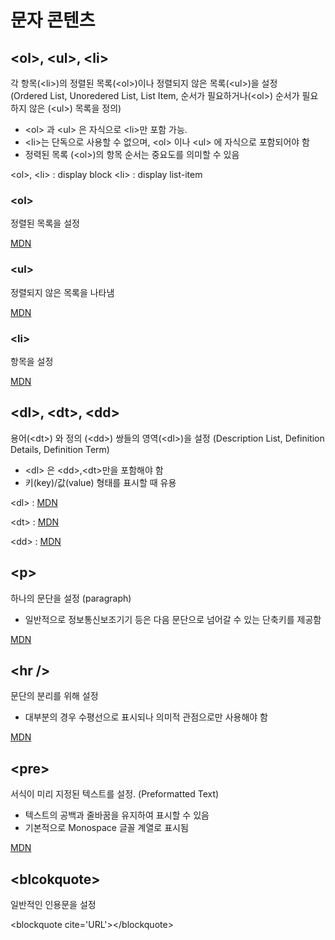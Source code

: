 # 문자 콘텐츠

## \<ol>, \<ul>, \<li>

각 항목(\<li>)의 정렬된 목록(\<ol>)이나 정렬되지 않은 목록(\<ul>)을 설정 <br>
(Ordered List, Unoredered List, List Item, 순서가 필요하거나(\<ol>) 순서가 필요하지 않은 (\<ul>) 목록을 정의)

- \<ol> 과 \<ul> 은 자식으로 \<li>만 포함 가능.
- \<li>는 단독으로 사용할 수 없으며, \<ol> 이나 \<ul> 에 자식으로 포함되어야 함
- 정력된 목록 (\<ol>)의 항목 순서는 중요도를 의미할 수 있음

\<ol>, \<li> : display block
\<li> :  display list-item

### \<ol>
정렬된 목록을 설정

[MDN](https://developer.mozilla.org/ko/docs/Web/HTML/Element/ol)

### \<ul>
정렬되지 않은 목록을 나타냄

[MDN](https://developer.mozilla.org/ko/docs/Web/HTML/Element/ul)

### \<li>
항목을 설정

[MDN](https://developer.mozilla.org/ko/docs/Web/HTML/Element/li)

## \<dl>, \<dt>, \<dd>

용어(\<dt>) 와 정의 (\<dd>) 쌍들의 영역(\<dl>)을 설정
(Description List, Definition Details, Definition Term)

- \<dl> 은 \<dd>,\<dt>만을 포함해야 함
- 키(key)/값(value) 형태를 표시할 때 유용

\<dl> : [MDN](https://developer.mozilla.org/ko/docs/Web/HTML/Element/dl)

\<dt> : [MDN](https://developer.mozilla.org/ko/docs/Web/HTML/Element/dt)

\<dd> : [MDN](https://developer.mozilla.org/ko/docs/Web/HTML/Element/dd)

## \<p>
하나의 문단을 설정
(paragraph)
- 일반적으로 정보통신보조기기 등은 다음 문단으로 넘어갈 수 있는 단축키를 제공함


[MDN](https://developer.mozilla.org/ko/docs/Web/HTML/Element/p)

## \<hr />
문단의 분리를 위해 설정
- 대부분의 경우 수평선으로 표시되나 의미적 관점으로만 사용해야 함

[MDN](https://developer.mozilla.org/ko/docs/Web/HTML/Element/hr)

## \<pre>
서식이 미리 지정된 텍스트를 설정.
(Preformatted Text)

- 텍스트의 공백과 줄바꿈을 유지하여 표시할 수 있음
- 기본적으로 Monospace 글꼴 계열로 표시됨

[MDN](https://developer.mozilla.org/ko/docs/Web/HTML/Element/pre)

## \<blcokquote>
일반적인 인용문을 설정

\<blockquote cite='URL'><\/blockquote>

